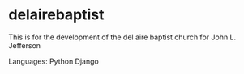 # delairebaptist
This is for the development of the del aire baptist church for John L. Jefferson

Languages:
Python
Django
